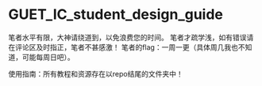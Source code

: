 # GUET_IC_student_design_guide

笔者水平有限，大神请绕道到，以免浪费您的时间。
笔者才疏学浅，如有错误请在评论区及时指正，笔者不甚感激！
笔者的flag：一周一更（具体周几我也不知道，可能每周日吧）。

使用指南：所有教程和资源存在以repo结尾的文件夹中！
